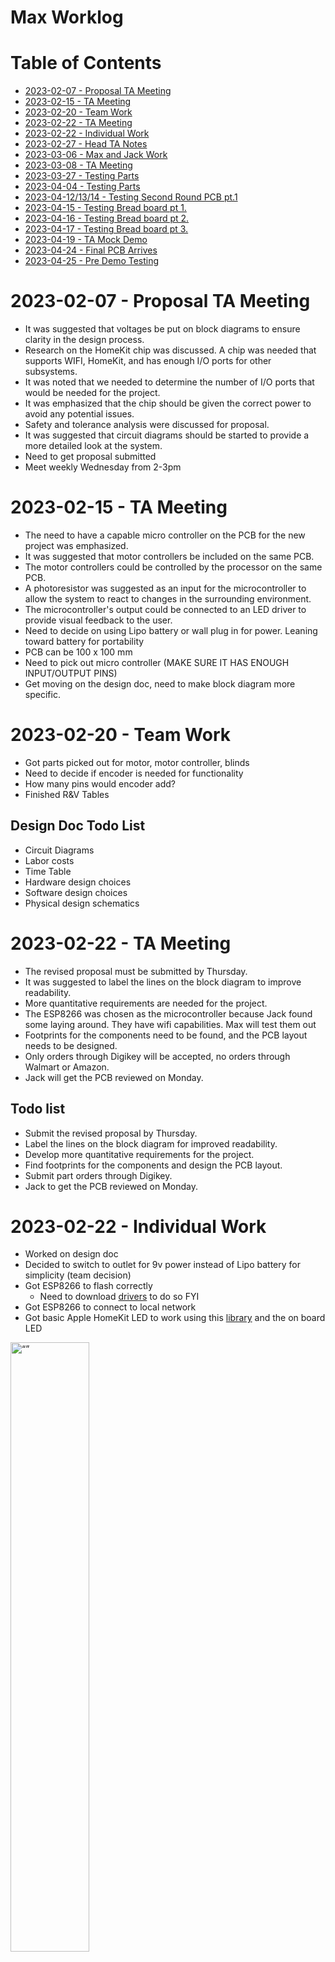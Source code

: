 
# Max Worklog

# Table of Contents
- [2023-02-07 - Proposal TA Meeting](#2023-02-07---proposal-ta-meeting)
- [2023-02-15 - TA Meeting](#2023-02-15---ta-meeting)
- [2023-02-20 - Team Work](#2023-02-20---team-work)
- [2023-02-22 - TA Meeting](#2023-02-22---ta-meeting)
- [2023-02-22 - Individual Work](#2023-02-22---individual-work)
- [2023-02-27 - Head TA Notes](#2023-02-27---head-ta-notes)
- [2023-03-06 - Max and Jack Work](#2023-03-06---max-and-jack-work)
- [2023-03-08 - TA Meeting](#2023-03-08---ta-meeting)
- [2023-03-27 - Testing Parts](#2023-03-27---testing-parts)
- [2023-04-04 - Testing Parts](#2023-04-04---testing-parts)
- [2023-04-12/13/14 - Testing Second Round PCB pt.1](#2023-04-12-13-14---testing-second-round-pcb-pt1)
- [2023-04-15 - Testing Bread board pt 1.](#2023-04-15---testing-bread-board-pt-1)
- [2023-04-16 - Testing Bread board pt 2.](#2023-04-16---testing-bread-board-pt-2)
- [2023-04-17 - Testing Bread board pt 3.](#2023-04-17---testing-bread-board-pt-3)
- [2023-04-19 - TA Mock Demo](#2023-04-19---ta-mock-demo)
- [2023-04-24 - Final PCB Arrives](#2023-04-24---final-pcb-arrives)
- [2023-04-25 - Pre Demo Testing](#2023-04-25---pre-demo-testing)

# 2023-02-07 - Proposal TA Meeting
-   It was suggested that voltages be put on block diagrams to ensure clarity in the design process.
-   Research on the HomeKit chip was discussed. A chip was needed that supports WIFI, HomeKit, and has enough I/O ports for other subsystems.
-   It was noted that we needed to determine the number of I/O ports that would be needed for the project.
-   It was emphasized that the chip should be given the correct power to avoid any potential issues.
-   Safety and tolerance analysis were discussed for proposal.
-   It was suggested that circuit diagrams should be started to provide a more detailed look at the system.
-  Need to get proposal submitted
-  Meet weekly Wednesday from 2-3pm

# 2023-02-15 - TA Meeting

  

-   The need to have a capable micro controller on the PCB for the new project was emphasized.
-   It was suggested that motor controllers be included on the same PCB.
-   The motor controllers could be controlled by the processor on the same PCB.
-   A photoresistor was suggested as an input for the microcontroller to allow the system to react to changes in the surrounding environment.
-   The microcontroller's output could be connected to an LED driver to provide visual feedback to the user.
- Need to decide on using Lipo battery or wall plug in for power. Leaning toward battery for portability
- PCB can be 100 x 100 mm
- Need to pick out micro controller (MAKE SURE IT HAS ENOUGH INPUT/OUTPUT PINS)
- Get moving on the design doc, need to make block diagram more specific.

  
# 2023-02-20 - Team Work
- Got parts picked out for motor, motor controller, blinds
- Need to decide if encoder is needed for functionality
- How many pins would encoder add?
- Finished R&V Tables

## Design Doc Todo List
- Circuit Diagrams
- Labor costs
- Time Table
- Hardware design choices
- Software design choices
- Physical design schematics


# 2023-02-22 - TA Meeting

  
-   The revised proposal must be submitted by Thursday.
-   It was suggested to label the lines on the block diagram to improve readability.
-   More quantitative requirements are needed for the project.
-   The ESP8266 was chosen as the microcontroller because Jack found some laying around. They have wifi capabilities. Max will test them out
-   Footprints for the components need to be found, and the PCB layout needs to be designed.
-   Only orders through Digikey will be accepted, no orders through Walmart or Amazon.
-   Jack will get the PCB reviewed on Monday.

## Todo list
-   Submit the revised proposal by Thursday.
-   Label the lines on the block diagram for improved readability.
-   Develop more quantitative requirements for the project.
-   Find footprints for the components and design the PCB layout.
-   Submit part orders through Digikey.
-   Jack to get the PCB reviewed on Monday.
  
# 2023-02-22 - Individual Work
- Worked on design doc
- Decided to switch to outlet for 9v power instead of Lipo battery for simplicity (team decision)
- Got ESP8266 to flash correctly
	- Need to download [drivers](https://cityos-air.readme.io/docs/1-usb-drivers-for-nodemcu-v10) to do so FYI
- Got ESP8266 to connect to local network
- Got basic Apple HomeKit LED to work using this [library](https://github.com/Mixiaoxiao/Arduino-HomeKit-ESP8266) and the on board LED
<img src="esp_homekit1.jpg" alt= “” width="50%" height="50%">
<img src="esp_homekit2.jpg" alt= “” width="50%" height="50%">

## Todo List
- Finish up design doc
	- Cost
	- Hardware Decisions
	- Formatting (Vinay) 
- Start Team contract


# 2023-02-27 - Head TA Notes

- Switch from ESP8266 to [ESP32](https://www.espressif.com/en/products/modules/esp32) for more pins
 - Generate [PWM](https://randomnerdtutorials.com/esp32-pwm-arduino-ide/) using software with ESP32 instead of hardware
 - ESP32 should have dedicated pins for this
 - Figure out pins for programming ESP32 (Jack + Max)
 - Design usb to uart for programming (Jack)
 - Can't use dev kit for ESP32, need to make diagram for the chip and programmer
 - Make sure we add test points to PCB
 - Don't need 5V line anymore so need to find 9V LED strip instead (Vinay)
  
# 2023-03-06 - Max and Jack Work
- Jack finished circuit diagrams
- Finished laying out PCB together
- Got errors with DRC, clearance violations mostly from small pads close together
- Fixed clearance by modifying clearance constraints for those parts specifically
- Also can't fit thick tracers into some small pads because too close together
- Might have trouble soldering small pads, will see when parts arrive
- Jack will put PCB order in tonight
- Need to design enclosure for PCB (Vinay)
<img src="first_pcb.jpg" alt= “” width="50%" height="50%">
## Todo List
- Teammate Evaluation
- Get part order in
- Wait for PCB...
# 2023-03-08 - TA Meeting
- Space out our PCB board more, no need to optimize yet
- Maybe use 6 pin connector to program instead of USB?
- Put resistors horizontal and capacitors vertical
- Design Doc regrade due 3/24
- Check current ratings for motor
- Might need different motor controller for sake of soldering

# 2023-03-27 - Testing Parts
- Built frame and physical board for curtain and got it mounted (Vinay)
- Tested LED strip with 9V
- PCB not functional, need to wait for second round to test
<img src="blind_mount.jpg" alt= “” width="50%" height="50%">
<img src="led_test.jpg" alt= “” width="50%" height="50%">


# 2023-04-04 - Testing Parts

- LED MOSFET test is failure, 5V signal won't cause MOSFET to drain power to LED
- Maybe a bad MOSFET?
- Need to reexamine MOSFET circuit
- Motor turns with minimum 5V directly from power supply
- Able to generate digital signals from ESP8266 successfully.
- Able to read [analog signal](https://docs.espressif.com/projects/esp-idf/en/v4.4/esp32/api-reference/peripherals/adc.html#:~:text=The%20ESP32%20ADCs%20can%20measure,being%20input%20to%20the%20ADCs.) from ESP8266 successfully with generated signal.
- May have broke ESP8266, too much power into input pin

# 2023-04-12/13/14 - Testing Second Round PCB pt.1
## 04/12
- 3d printed motor shaft connector arrived
- Mounted motor onto board (Vinay) 
<img src="motor_attachment.jpg" alt= “” width="50%" height="50%">
<img src="motor_mounted.jpg" alt= “” width="50%" height="50%">
- ESP32 soldered chip on PCB not working, bad connections?
	- Added solder to power connection and now seems to be getting power, unable to program though.
	- Pins for flashing not soldered well, non responsive ESP32
- Photo resistor voltage not changing, stays constant no matter the lighting
	- Need to change resistor values, test on bread board
- Motor controller test is a failure, voltage reading across FWD and REV but no motor turn.
- MOSFET circuit for LED also not working, when gate is high still no voltage across the LEDs.
	- Common drain vs Common source? Try changing to common drain on bread board.
- Plan to use ESP8266 and breadboard for demo, get working on breadboard.

## 04/13
- Fixed LED MOSFET circuit on breadboard, use [common drain](https://en.wikipedia.org/wiki/Common_drain) schematic
- MOSFET gives LED power when gate is low.
- Motor controller schematic wrong? Find difference between VDD, VM and VGS.
- Should VGS be 9V too?
- Documentation of motor controller unclear, going to try different motor controller on bread board
## 04/14
- Made photoresistor circuit on breadboard
- Got circuit working using 3.3 K&#937; for resistor value
- Range of 0.37 V - 1.94 V across the photoresistor for low to high levels of light
- Able to read analog value from photoresistor with ESP8266 using [ADC](https://esp32io.com/tutorials/esp32-light-sensor), gives a value from 0-1023 in the code.
- Button circuit works on bread board and can be read through the ESP8266
- Think we burned out ESP8266
- Switched to [L293D](https://lastminuteengineers.com/l293d-dc-motor-arduino-tutorial/) motor controller... had one from previous class
- L293D motor controller works on breadboard (Jack)
- Jack will put circuit together with all components on bread board to test with blinds for tomorrow

# 2023-04-15 - Testing Bread board pt 1.

<img src="breadboard.jpg" alt= “” width="50%" height="50%">

-	Connected bread board to mounted motor
-	Able to drive motor using basic code
	-	Need to test PWM generation from ESP8266
-	Motor able to lift blinds but getting froze up sometimes
-	Switched to PWM and cut weight off bottom of the curtain
	-	Taped quarters to bottom to pull blinds down
-	Motor now able to raise and lower curtain
-	Able to read encoder in ESP32 console
-	Test button input
	-	Button input works but need to write logic to read in value and store it before button is [unpressed](https://esp32io.com/tutorials/esp32-button)
	-	Finished method for reading button to toggle global Boolean when button is pressed


# 2023-04-16 - Testing Bread board pt 2.
- Need to test reading photoresistor input
	- Unable to read photoresistor, logging all 0s, Software or hardware problem?
	- Used multimeter to check voltage across photoresistor, hardware is fine.
- Using wrong port to read in photoresistor, can't use ADC channel 2 pins because they are used for [wifi capabilities](https://github.com/espressif/arduino-esp32/issues/440)
- Switched to ADC channel 1 port, successfully able to read photoresistor value into code.
- LED strip able to turn on using digital signal, need to find light threshold for photoresistor.
- ESP32 stopped working..... amazon order in bound
- Team decided to order our own PCB from a separate website using ESP32 DevKit instead to have functioning PCB by the demo, unable to solder and test ESP32 chip in time.
# 2023-04-17 - Testing Bread board pt 3.
- Found lighting range for photoresistor, should turn lights on around 300 (0-1023). May need to change depending on the setting for demo
- Need to combine all of the testing code and test Apple HomeKit
- Unable to use same library as testing for Apple HomeKit because we switched to ESP32 instead of ESP8266.
	- Using [this](https://github.com/Yurik72/ESPHap) library instead, will have to retest
	- Able to create a basic Apple HomeKit device again similar to the first test... Now apply to my current code
	- Created basic smart window blind device, reads 0-100% into code when slider is adjusted
- Combined testing code with Apple HomeKit Code, need to create method to move motor based on the 0-100% input
	- Found encoder bounds for lowering and raising the curtains, will start curtains in the open position to be encoder 0 point. Lowering the curtains will reach an encoder value of -900. 
	- Encoder value: 0 = OPEN
	- Encoder value: -900 = CLOSED
- Created method to rotate to a given position and then stop.
	- Will feed the method Input Percentage * -900 to calculate position to rotate to.
- Rotate method works with test values, now will test with values read in from Apple HomeKit
	- Method WORKS!!! Responds to the users input and rotates to correct position, then stops.
- Need to add logic to turn on LED when curtains are open and photoresistor value < threshold.
	- Logic added and works, LED only turns on when encoder value $\approx$ 0 and photoresitor value $\leq$ 300.
- Added edge case logic for button to figure out whether to rotate to open or close depending on the current state.
- Tested connecting and controlling using test router, and WORKS!! 
- Breadboard testing finished, code is fully functioning for mock demo.
- Also tested alarm home automation, and it also worked!
- Now just waiting for new PCB to come in.
<img src="working_breadboard.jpg" alt= “” width="50%" height="50%">


# 2023-04-19 - TA Mock Demo
- Have a good introduction
- Practice demo beforehand
- Use alarm as demonstration for functionality
- Problems faced, solutions, R&V tables for subsystems

# 2023-04-24 - Final PCB Arrives
- Jack soldered components onto PCB, just need to flash ESP32 board and test
- Testing PCB
	- Everything fully functioning except for photoresistor circuit. 
	- Same mistake as before, need to use ADC channel 1 instead of channel 2
- Changed input pin for photoresistor and values are now being read in!
- PCB FULLY FUNCTIONING!!
## Final Todo List
- Crimp wire connectors
- Mount PCB on Board
- Assemble PCB enclosure
# 2023-04-25 - Pre Demo Testing
- Mounted PCB onto board
- Assembled PCB enclosure using hot glue and board cut outs
- Crimped wires for connectors
	- Had to add hot glue to motor connector to keep wires in place
- Photoresistor readings stopped working, did we burn ESP32?
	- Voltage still correct across photoresistor, must be ESP32 problem
	- Replaced ESP32 with new one, fixed the problem
- Need to adjust LED light threshold for activation, lab is much brighter than testing room
	- Changed lighting threshold from $\leq$ 300 to $\leq$ 500 to power on LED.
- PROJECT DONE!
- Final board:
<img src="final_board.jpg" alt= “” width="50%" height="50%">
<img src="final_pcb.jpg" alt= “” width="50%" height="50%">
<img src="final_led.jpg" alt= “” width="50%" height="50%">

